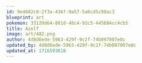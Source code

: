 ```yaml
---
id: 9e4602c8-2f3a-436f-9a57-5a6cd5c98ac3
blueprint: art
pokemon: 33120d64-801d-48c4-92c5-445884cc4cb5
title: Azelf
image: art/482.png
author: 4d8d6ede-5963-429f-9c2f-74b897007e0c
updated_by: 4d8d6ede-5963-429f-9c2f-74b897007e0c
updated_at: 1716593618
---
```

